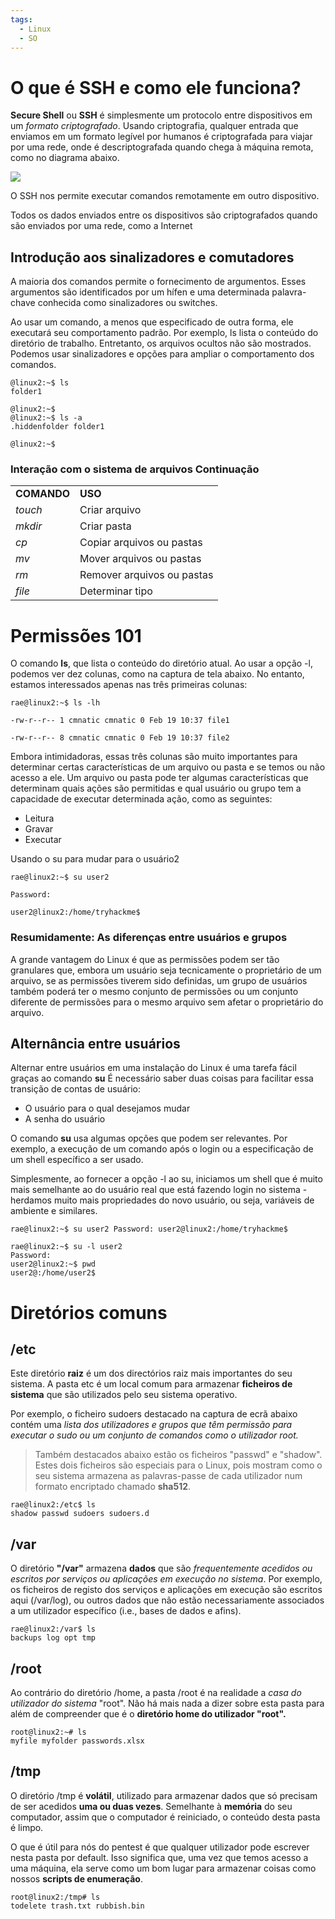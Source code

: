 ```yaml
---
tags:
  - Linux
  - SO
---
```

# O que é SSH e como ele funciona?

**Secure Shell** ou **SSH** é simplesmente um protocolo entre dispositivos em um *formato criptografado*. Usando criptografia, qualquer entrada que enviamos em um formato legível por humanos é criptografada para viajar por uma rede, onde é descriptografada quando chega à máquina remota, como no diagrama abaixo.

  

![](https://lh3.googleusercontent.com/yIWaoU620B3_wDIY8pMr3cKAlVHXDCGZiOkz_T6ZAdHHk5q4PFUg2XM6T90y3evJELOI0nfKR22RcpFpbNDuxe-pDwx4B8f_Mo7OCW392IZsaxyJXBR8PBftiMHGYX-Kw5uOL7-27H22gwd_3anSRBU)

  
O SSH nos permite executar comandos remotamente em outro dispositivo.

Todos os dados enviados entre os dispositivos são criptografados quando são enviados por uma rede, como a Internet

## Introdução aos sinalizadores e comutadores

A maioria dos comandos permite o fornecimento de argumentos. Esses argumentos são identificados por um hífen e uma determinada palavra-chave conhecida como sinalizadores ou switches.

Ao usar um comando, a menos que especificado de outra forma, ele executará seu comportamento padrão. Por exemplo, ls lista o conteúdo do diretório de trabalho. Entretanto, os arquivos ocultos não são mostrados. Podemos usar sinalizadores e opções para ampliar o comportamento dos comandos.

```shell script
@linux2:~$ ls
folder1

@linux2:~$
@linux2:~$ ls -a 
.hiddenfolder folder1

@linux2:~$
```

### Interação com o sistema de arquivos Continuação
|   |   |
|---|---|
|**COMANDO**|**USO**|
|*touch*|Criar arquivo|
|*mkdir*|Criar pasta|
|*cp*|Copiar arquivos ou pastas|
|*mv*|Mover arquivos ou pastas|
|*rm*|Remover arquivos ou pastas|
|*file*|Determinar tipo|

# Permissões 101
O comando **ls**, que lista o conteúdo do diretório atual. Ao usar a opção -l, podemos ver dez colunas, como na captura de tela abaixo. No entanto, estamos interessados apenas nas três primeiras colunas:

```shell script
rae@linux2:~$ ls -lh

-rw-r--r-- 1 cmnatic cmnatic 0 Feb 19 10:37 file1

-rw-r--r-- 8 cmnatic cmnatic 0 Feb 19 10:37 file2
```

Embora intimidadoras, essas três colunas são muito importantes para determinar certas características de um arquivo ou pasta e se temos ou não acesso a ele. Um arquivo ou pasta pode ter algumas características que determinam quais ações são permitidas e qual usuário ou grupo tem a capacidade de executar determinada ação, como as seguintes:
- Leitura
- Gravar
- Executar

Usando o su para mudar para o usuário2
```shell script
rae@linux2:~$ su user2

Password:

user2@linux2:/home/tryhackme$
```

### Resumidamente: As diferenças entre usuários e grupos
A grande vantagem do Linux é que as permissões podem ser tão granulares que, embora um usuário seja tecnicamente o proprietário de um arquivo, se as permissões tiverem sido definidas, um grupo de usuários também poderá ter o mesmo conjunto de permissões ou um conjunto diferente de permissões para o mesmo arquivo sem afetar o proprietário do arquivo.

## Alternância entre usuários

Alternar entre usuários em uma instalação do Linux é uma tarefa fácil graças ao comando **su** É necessário saber duas coisas para facilitar essa transição de contas de usuário:
- O usuário para o qual desejamos mudar
- A senha do usuário

O comando **su** usa algumas opções que podem ser relevantes. Por exemplo, a execução de um comando após o login ou a especificação de um shell específico a ser usado. 

Simplesmente, ao fornecer a opção -l ao su, iniciamos um shell que é muito mais semelhante ao do usuário real que está fazendo login no sistema - herdamos muito mais propriedades do novo usuário, ou seja, variáveis de ambiente e similares.

```shell
rae@linux2:~$ su user2 Password: user2@linux2:/home/tryhackme$
```


```shell
rae@linux2:~$ su -l user2 
Password: 
user2@linux2:~$ pwd 
user2@:/home/user2$
```

# Diretórios comuns

## /etc

Este diretório **raiz** é um dos directórios raiz mais importantes do seu sistema. A pasta etc é um local comum para armazenar **ficheiros de sistema** que são utilizados pelo seu sistema operativo.

Por exemplo, o ficheiro sudoers destacado na captura de ecrã abaixo contém uma *lista dos utilizadores e grupos que têm permissão para executar o sudo ou um conjunto de comandos como o utilizador root.*

> Também destacados abaixo estão os ficheiros "passwd" e "shadow". Estes dois ficheiros são especiais para o Linux, pois mostram como o seu sistema armazena as palavras-passe de cada utilizador num formato encriptado chamado **sha512**.

```shell
rae@linux2:/etc$ ls 
shadow passwd sudoers sudoers.d
```

## /var

O diretório **"/var"** armazena **dados** que são *frequentemente acedidos ou escritos por serviços ou aplicações em execução no sistema*. Por exemplo, os ficheiros de registo dos serviços e aplicações em execução são escritos aqui (/var/log), ou outros dados que não estão necessariamente associados a um utilizador específico (i.e., bases de dados e afins).

```shell
rae@linux2:/var$ ls 
backups log opt tmp
```


## /root

Ao contrário do diretório /home, a pasta /root é na realidade a *casa do utilizador do sistema* "root". Não há mais nada a dizer sobre esta pasta para além de compreender que é o **diretório home do utilizador "root".**

```shell
root@linux2:~# ls 
myfile myfolder passwords.xlsx
```


## /tmp

O diretório /tmp é **volátil**, utilizado para armazenar dados que só precisam de ser acedidos **uma ou duas vezes**. Semelhante à **memória** do seu computador, assim que o computador é reiniciado, o conteúdo desta pasta é limpo.

O que é útil para nós do pentest é que qualquer utilizador pode escrever nesta pasta por default. Isso significa que, uma vez que temos acesso a uma máquina, ela serve como um bom lugar para armazenar coisas como nossos **scripts de enumeração**.

```shell
root@linux2:/tmp# ls 
todelete trash.txt rubbish.bin
```